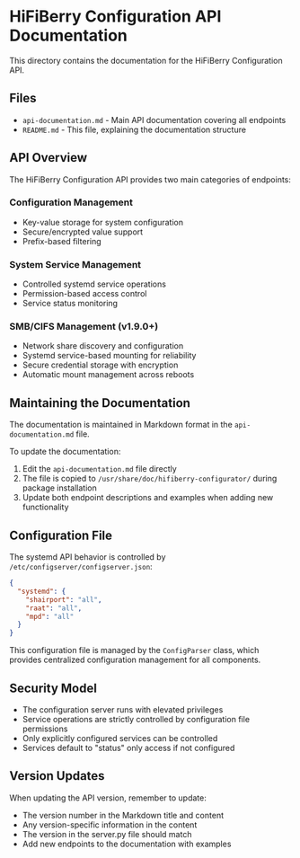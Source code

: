 # HiFiBerry Configuration API Documentation

This directory contains the documentation for the HiFiBerry Configuration API.

## Files

- `api-documentation.md` - Main API documentation covering all endpoints
- `README.md` - This file, explaining the documentation structure

## API Overview

The HiFiBerry Configuration API provides two main categories of endpoints:

### Configuration Management
- Key-value storage for system configuration
- Secure/encrypted value support
- Prefix-based filtering

### System Service Management
- Controlled systemd service operations
- Permission-based access control
- Service status monitoring

### SMB/CIFS Management (v1.9.0+)
- Network share discovery and configuration
- Systemd service-based mounting for reliability
- Secure credential storage with encryption
- Automatic mount management across reboots

## Maintaining the Documentation

The documentation is maintained in Markdown format in the `api-documentation.md` file.

To update the documentation:

1. Edit the `api-documentation.md` file directly
2. The file is copied to `/usr/share/doc/hifiberry-configurator/` during package installation
3. Update both endpoint descriptions and examples when adding new functionality

## Configuration File

The systemd API behavior is controlled by `/etc/configserver/configserver.json`:

```json
{
  "systemd": {
    "shairport": "all",
    "raat": "all",
    "mpd": "all"
  }
}
```

This configuration file is managed by the `ConfigParser` class, which provides centralized configuration management for all components.

## Security Model

- The configuration server runs with elevated privileges
- Service operations are strictly controlled by configuration file permissions
- Only explicitly configured services can be controlled
- Services default to "status" only access if not configured

## Version Updates

When updating the API version, remember to update:
- The version number in the Markdown title and content
- Any version-specific information in the content
- The version in the server.py file should match
- Add new endpoints to the documentation with examples
